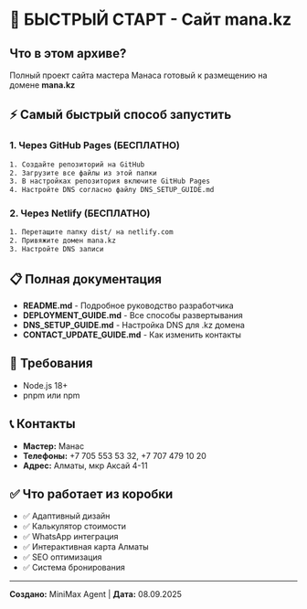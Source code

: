 # 🚀 БЫСТРЫЙ СТАРТ - Сайт mana.kz

## Что в этом архиве?
Полный проект сайта мастера Манаса готовый к размещению на домене **mana.kz**

## ⚡ Самый быстрый способ запустить

### 1. Через GitHub Pages (БЕСПЛАТНО)
```bash
1. Создайте репозиторий на GitHub
2. Загрузите все файлы из этой папки
3. В настройках репозитория включите GitHub Pages
4. Настройте DNS согласно файлу DNS_SETUP_GUIDE.md
```

### 2. Через Netlify (БЕСПЛАТНО)
```bash
1. Перетащите папку dist/ на netlify.com
2. Привяжите домен mana.kz
3. Настройте DNS записи
```

## 📋 Полная документация
- **README.md** - Подробное руководство разработчика
- **DEPLOYMENT_GUIDE.md** - Все способы развертывания  
- **DNS_SETUP_GUIDE.md** - Настройка DNS для .kz домена
- **CONTACT_UPDATE_GUIDE.md** - Как изменить контакты

## 🔧 Требования
- Node.js 18+
- pnpm или npm

## 📞 Контакты
- **Мастер:** Манас
- **Телефоны:** +7 705 553 53 32, +7 707 479 10 20
- **Адрес:** Алматы, мкр Аксай 4-11

## ✅ Что работает из коробки
- ✅ Адаптивный дизайн
- ✅ Калькулятор стоимости
- ✅ WhatsApp интеграция
- ✅ Интерактивная карта Алматы
- ✅ SEO оптимизация
- ✅ Система бронирования

---
**Создано:** MiniMax Agent | **Дата:** 08.09.2025
